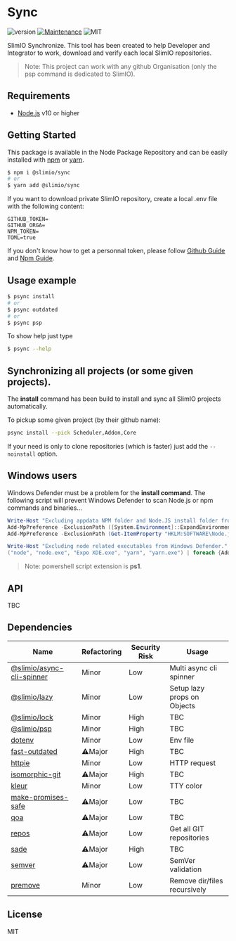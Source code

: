 # Sync
![version](https://img.shields.io/badge/version-0.1.0-blue.svg)
[![Maintenance](https://img.shields.io/badge/Maintained%3F-yes-green.svg)](https://github.com/SlimIO/is/commit-activity)
![MIT](https://img.shields.io/github/license/mashape/apistatus.svg)

SlimIO Synchronize. This tool has been created to help Developer and Integrator to work, download and verify each local SlimIO repositories.

> Note: This project can work with any github Organisation (only the psp command is dedicated to SlimIO).

## Requirements
- [Node.js](https://nodejs.org/en/) v10 or higher

## Getting Started

This package is available in the Node Package Repository and can be easily installed with [npm](https://docs.npmjs.com/getting-started/what-is-npm) or [yarn](https://yarnpkg.com).

```bash
$ npm i @slimio/sync
# or
$ yarn add @slimio/sync
```

If you want to download private SlimIO repository, create a local .env file with the following content:

```
GITHUB_TOKEN=
GITHUB_ORGA=
NPM_TOKEN=
TOML=true
```

If you don't know how to get a personnal token, please follow [Github Guide](https://help.github.com/en/articles/creating-a-personal-access-token-for-the-command-line) and [Npm Guide](https://docs.npmjs.com/creating-and-viewing-authentication-tokens).

## Usage example
```bash
$ psync install
# or
$ psync outdated
# or
$ psync psp
```

To show help just type
```bash
$ psync --help
```

## Synchronizing all projects (or some given projects).

The **install** command has been build to install and sync all SlimIO projects automatically.

To pickup some given project (by their github name):
```bash
psync install --pick Scheduler,Addon,Core
```

If your need is only to clone repositories (which is faster) just add the `--noinstall` option.

## Windows users
Windows Defender must be a problem for the **install command**. The following script will prevent Windows Defender to scan Node.js or npm commands and binaries...

```powershell
Write-Host "Excluding appdata NPM folder and Node.JS install folder from Windows Defender."
Add-MpPreference -ExclusionPath ([System.Environment]::ExpandEnvironmentVariables("%APPDATA%\npm\"))
Add-MpPreference -ExclusionPath (Get-ItemProperty "HKLM:SOFTWARE\Node.js" | Select-Object -Property InstallPath)

Write-Host "Excluding node related executables from Windows Defender."
("node", "node.exe", "Expo XDE.exe", "yarn", "yarn.exe") | foreach {Add-MpPreference -ExclusionProcess $_}
```

> Note: powershell script extension is **ps1**.

## API
TBC

## Dependencies

|Name|Refactoring|Security Risk|Usage|
|---|---|---|---|
|[@slimio/async-cli-spinner](https://github.com/SlimIO/Async-cli-spinner)|Minor|Low|Multi async cli spinner|
|[@slimio/lazy](https://github.com/SlimIO/Lazy)|Minor|Low|Setup lazy props on Objects|
|[@slimio/lock](https://github.com/SlimIO/Lock#readme)|Minor|High|TBC|
|[@slimio/psp](https://github.com/SlimIO/psp#readme)|Minor|High|TBC|
|[dotenv](https://github.com/motdotla/dotenv)|Minor|Low|Env file|
|[fast-outdated](https://github.com/fraxken/fast-outdated#readme)|⚠️Major|High|TBC|
|[httpie](https://github.com/jakubroztocil/httpie)|Minor|Low|	HTTP request|
|[isomorphic-git](https://isomorphic-git.org/)|⚠️Major|High|TBC|
|[kleur](https://github.com/lukeed/kleur)|Minor|Low|TTY color|
|[make-promises-safe](https://github.com/mcollina/make-promises-safe#readme)|⚠️Major|Low|TBC|
|[qoa](https://github.com/klaussinani/qoa#readme)|⚠️Major|Low|TBC|
|[repos](https://github.com/jonschlinkert/repos)|⚠️Major|Low|Get all GIT repositories|
|[sade](https://github.com/lukeed/sade#readme)|⚠️Major|High|TBC|
|[semver](https://github.com/npm/node-semver)|⚠️Major|Low|SemVer validation|
|[premove](https://github.com/lukeed/premove#readme)|Minor|Low|Remove dir/files recursively|

## License
MIT
